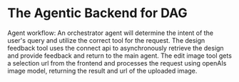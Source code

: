 # The Agentic Backend for DAG

Agent workflow:
An orchestrator agent will determine the intent of the user's query and utilize the correct tool for the request.
The design feedback tool uses the connect api to asynchronously retrieve the design and provide feedback and return to the main agent.
The edit image tool gets a selection url from the frontend and processes the request using openAIs image model, returning the result and url of the uploaded image.
